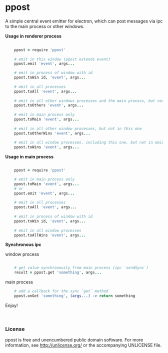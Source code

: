 # ppost

A simple central event emitter for electron, which can post messages via ipc to the main process or other windows.
  
**Usage in renderer process**
```coffee
      
    ppost = require 'ppost'
    
    # emit in this window (ppost extends event)
    ppost.emit 'event', args...

    # emit in process of window with id
    ppost.toWin id, 'event', args...
    
    # emit in all processes
    ppost.toAll 'event', args...
    
    # emit in all other windows processes and the main process, but not in this one
    ppost.toOthers 'event', args...
    
    # emit in main process only
    ppost.toMain 'event', args...
    
    # emit in all other window processes, but not in this one
    ppost.toOtherWins 'event', args...
    
    # emit in all window processes, including this one, but not in main
    ppost.toWins 'event', args...
```  
  
**Usage in main process**
```coffee

    ppost = require 'ppost'

    # emit in main process only
    ppost.toMain 'event', args... 
    # or 
    ppost.emit 'event', args...
    
    # emit in all processes
    ppost.toAll 'event', args...
    
    # emit in process of window with id
    ppost.toWin id, 'event', args...
    
    # emit in all window processes
    ppost.toAllWins 'event', args...    
```

**Synchronous ipc**

window process

```coffee

    # get value synchronously from main process (ipc `sendSync`)
    result = ppost.get 'something', args...
```

main process

```coffee    
    # add a callback for the sync `get` method
    ppost.onGet 'something', (args...) -> return something
```
    
Enjoy!
<br>  
<br>  

### License    
   
ppost is free and unencumbered public domain software. For more information, see http://unlicense.org/ or the accompanying UNLICENSE file.
  